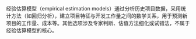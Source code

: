 经验估算模型（empirical estimation models）通过分析历史项目数据，采用统计方法（如回归分析），建立项目特征与开发工作量之间的数学关系，用于预测新项目的工作量、成本等。其他选项涉及专家判断、估值方法细化或试错法，不属于经验估算模型的核心。